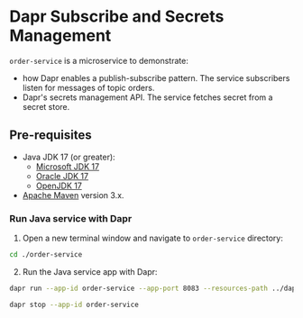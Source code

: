 # Dapr Subscribe and Secrets Management

`order-service` is a microservice to demonstrate:
- how Dapr enables a publish-subscribe pattern. The service subscribers listen for messages of topic orders.
- Dapr's secrets management API. The service fetches secret from a secret store.


## Pre-requisites

* Java JDK 17 (or greater):
  * [Microsoft JDK 17](https://docs.microsoft.com/en-us/java/openjdk/download#openjdk-17)
  * [Oracle JDK 17](https://www.oracle.com/java/technologies/downloads/#java17)
  * [OpenJDK 17](https://jdk.java.net/17/)
* [Apache Maven](https://maven.apache.org/install.html) version 3.x.


### Run Java service with Dapr

1. Open a new terminal window and navigate to `order-service` directory:

```bash
cd ./order-service
```

2. Run the Java service app with Dapr: 

```bash
dapr run --app-id order-service --app-port 8083 --resources-path ../dapr-components/ -- java -jar target/order-service-1.0.0-SNAPSHOT.jar
```

```bash
dapr stop --app-id order-service
```
